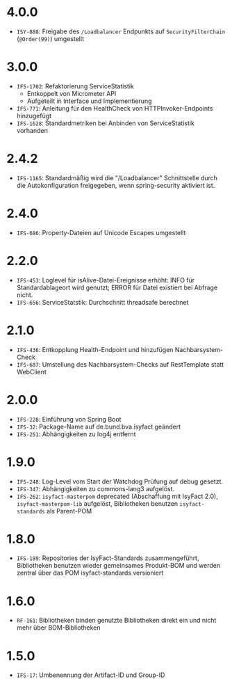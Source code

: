 # 4.0.0
- `ISY-888`: Freigabe des `/Loadbalancer` Endpunkts auf `SecurityFilterChain` (`@Order(99)`) umgestellt

# 3.0.0
- `IFS-1702`: Refaktorierung ServiceStatistik
    * Entkoppelt von Micrometer API
    * Aufgeteilt in Interface und Implementierung
- `IFS-771`: Anleitung für den HealthCheck von HTTPInvoker-Endpoints hinzugefügt
- `IFS-1628`: Standardmetriken bei Anbinden von ServiceStatistik vorhanden

# 2.4.2
- `IFS-1165`: Standardmäßig wird die "/Loadbalancer" Schnittstelle durch die Autokonfiguration freigegeben, wenn spring-security aktiviert ist.

# 2.4.0
- `IFS-686`: Property-Dateien auf Unicode Escapes umgestellt

# 2.2.0
- `IFS-453`: Loglevel für isAlive-Datei-Ereignisse erhöht: INFO für Standardablageort wird genutzt; ERROR für Datei existiert bei Abfrage nicht.
- `IFS-656`: ServiceStatstik: Durchschnitt threadsafe berechnet

# 2.1.0
- `IFS-436`: Entkopplung Health-Endpoint und hinzufügen Nachbarsystem-Check
- `IFS-687`: Umstellung des Nachbarsystem-Checks auf RestTemplate statt WebClient

# 2.0.0
- `IFS-228`: Einführung von Spring Boot
- `IFS-32`: Package-Name auf de.bund.bva.isyfact geändert
- `IFS-251`: Abhängigkeiten zu log4j entfernt

# 1.9.0
- `IFS-248`: Log-Level vom Start der Watchdog Prüfung auf debug gesetzt.
- `IFS-347`: Abhängigkeiten zu commons-lang3 aufgelöst.
- `IFS-262`: `isyfact-masterpom` deprecated (Abschaffung mit IsyFact 2.0), `isyfact-masterpom-lib` aufgelöst, Bibliotheken benutzen `isyfact-standards` als Parent-POM


# 1.8.0
- `IFS-189`: Repositories der IsyFact-Standards zusammengeführt, Bibliotheken benutzen wieder gemeinsames Produkt-BOM und werden zentral über das POM isyfact-standards versioniert

# 1.6.0
- `RF-161`: Bibliotheken binden genutzte Bibliotheken direkt ein und nicht mehr über BOM-Bibliotheken

# 1.5.0
- `IFS-17`: Umbenennung der Artifact-ID und Group-ID
